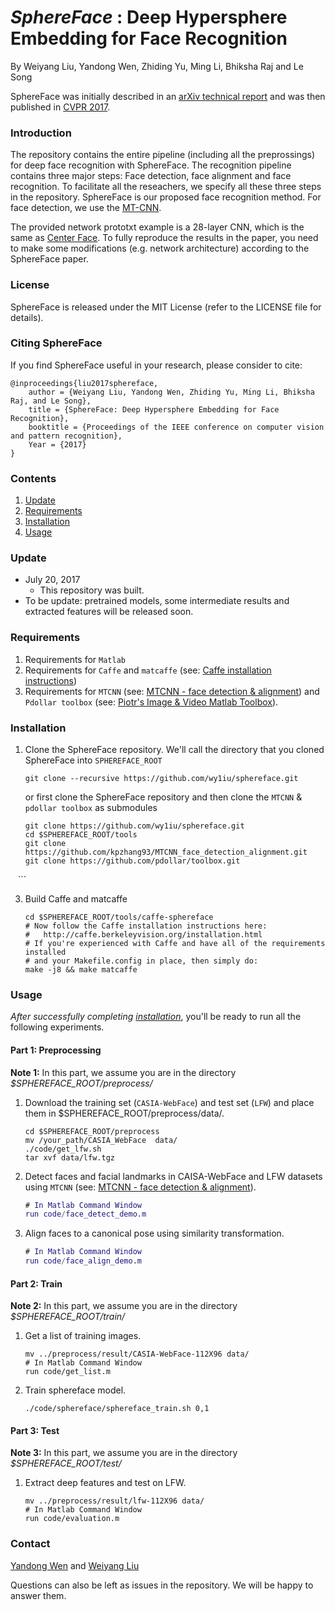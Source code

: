 # *SphereFace* : Deep Hypersphere Embedding for Face Recognition

By Weiyang Liu, Yandong Wen, Zhiding Yu, Ming Li, Bhiksha Raj and Le Song

SphereFace was initially described in an [arXiv technical report](https://arxiv.org/abs/1704.08063) and was then published in [CVPR 2017](http://openaccess.thecvf.com/content_cvpr_2017/papers/Liu_SphereFace_Deep_Hypersphere_CVPR_2017_paper.pdf).

### Introduction

The repository contains the entire pipeline (including all the preprossings) for deep face recognition with SphereFace. The recognition pipeline contains three major steps: Face detection, face alignment and face recognition. To facilitate all the reseachers, we specify all these three steps in the repository. SphereFace is our proposed face recognition method. For face detection, we use the [MT-CNN](https://github.com/kpzhang93/MTCNN_face_detection_alignment). 

The provided network prototxt example is a 28-layer CNN, which is the same as [Center Face](https://github.com/ydwen/caffe-face). To fully reproduce the results in the paper, you need to make some modifications (e.g. network architecture) according to the SphereFace paper.

### License

SphereFace is released under the MIT License (refer to the LICENSE file for details).

### Citing SphereFace

If you find SphereFace useful in your research, please consider to cite:

    @inproceedings{liu2017sphereface,
        author = {Weiyang Liu, Yandong Wen, Zhiding Yu, Ming Li, Bhiksha Raj, and Le Song},
        title = {SphereFace: Deep Hypersphere Embedding for Face Recognition},
        booktitle = {Proceedings of the IEEE conference on computer vision and pattern recognition},
        Year = {2017}
    }

### Contents
1. [Update](#update)
2. [Requirements](#requirements)
3. [Installation](#installation)
4. [Usage](#usage)

### Update
- July 20, 2017
  * This repository was built.
- To be update: pretrained models, some intermediate results and extracted features will be released soon.

### Requirements
1. Requirements for `Matlab`
2. Requirements for `Caffe` and `matcaffe` (see: [Caffe installation instructions](http://caffe.berkeleyvision.org/installation.html))
3. Requirements for `MTCNN` (see: [MTCNN - face detection & alignment](https://github.com/kpzhang93/MTCNN_face_detection_alignment)) and `Pdollar toolbox` (see: [Piotr's Image & Video Matlab Toolbox](https://github.com/pdollar/toolbox)).

### Installation
1. Clone the SphereFace repository. We'll call the directory that you cloned SphereFace into `SPHEREFACE_ROOT`

    ```Shell
    git clone --recursive https://github.com/wy1iu/sphereface.git
    ```

   or first clone the SphereFace repository and then clone the `MTCNN` & `pdollar toolbox` as submodules

    ```Shell
    git clone https://github.com/wy1iu/sphereface.git
    cd $SPHEREFACE_ROOT/tools
    git clone https://github.com/kpzhang93/MTCNN_face_detection_alignment.git
    git clone https://github.com/pdollar/toolbox.git
    ```

3. Build Caffe and matcaffe

    ```Shell
    cd $SPHEREFACE_ROOT/tools/caffe-sphereface
    # Now follow the Caffe installation instructions here:
    #   http://caffe.berkeleyvision.org/installation.html
    # If you're experienced with Caffe and have all of the requirements installed
    # and your Makefile.config in place, then simply do:
    make -j8 && make matcaffe
    ```

### Usage

*After successfully completing [installation](#installation)*, you'll be ready to run all the following experiments.

#### Part 1: Preprocessing
**Note 1:** In this part, we assume you are in the directory *$SPHEREFACE_ROOT/preprocess/*
1. Download the training set (`CASIA-WebFace`) and test set (`LFW`) and place them in $SPHEREFACE_ROOT/preprocess/data/.

	```Shell
	cd $SPHEREFACE_ROOT/preprocess
	mv /your_path/CASIA_WebFace  data/
	./code/get_lfw.sh
	tar xvf data/lfw.tgz
	```

2. Detect faces and facial landmarks in CAISA-WebFace and LFW datasets using `MTCNN` (see: [MTCNN - face detection & alignment](https://github.com/kpzhang93/MTCNN_face_detection_alignment)).

	```Matlab
	# In Matlab Command Window
	run code/face_detect_demo.m
	```

3. Align faces to a canonical pose using similarity transformation.

	```Matlab
	# In Matlab Command Window
  	run code/face_align_demo.m
  	```

#### Part 2: Train
**Note 2:** In this part, we assume you are in the directory *$SPHEREFACE_ROOT/train/*

1. Get a list of training images.

	```Shell&Matlab
	mv ../preprocess/result/CASIA-WebFace-112X96 data/
	# In Matlab Command Window
	run code/get_list.m
	```

2. Train sphereface model.

	```Shell
	./code/sphereface/sphereface_train.sh 0,1
	```

#### Part 3: Test
**Note 3:** In this part, we assume you are in the directory *$SPHEREFACE_ROOT/test/*

1. Extract deep features and test on LFW.

	```Shell&Matlab
	mv ../preprocess/result/lfw-112X96 data/
	# In Matlab Command Window
	run code/evaluation.m
	```

### Contact

  [Yandong Wen](https://ydwen.github.io) and [Weiyang Liu](https://wyliu.com)

  Questions can also be left as issues in the repository. We will be happy to answer them.
